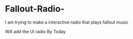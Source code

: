 # Fallout-Radio-
I am trying to make a interactive radio that plays fallout music  


Will add the UI radio By Today
